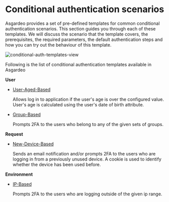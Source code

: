 # Conditional authentication scenarios

Asgardeo provides a set of pre-defined templates for common conditional authentication scenarios. This section guides
you through each of these templates. We will discuss the scenario that the template covers, the prerequisites, the
required parameters, the default authentication steps and how you can try out the behaviour of this template.

<img :src="$withBase('/assets/img/guides/conditional-auth/conditional-auth-templates.png')" alt="conditional-auth-templates-view"><br>

Following is the list of conditional authentication templates available in Asgardeo

**User**

* <a href="../user-aged-based-template">User-Aged-Based</a>

  Allows log in to application if the user's age is over the configured value. User's age is calculated using the user's
  date of birth attribute.

* <a href="../group-based-template">Group-Based</a>

  Prompts 2FA to the users who belong to any of the given sets of groups.

**Request**

* <a href="../new-device-based-template">New-Device-Based</a>

  Sends an email notification and/or prompts 2FA to the users who are logging in from a previously unused device. A
  cookie is used to identify whether the device has been used before.

**Environment**

* <a href="../ip-based-template">IP-Based</a>

  Prompts 2FA to the users who are logging outside of the given ip range.
